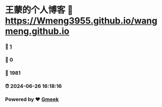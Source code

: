 # 王蒙的个人博客 :link: https://Wmeng3955.github.io/wangmeng.github.io 
### :page_facing_up: [1](https://Wmeng3955.github.io/wangmeng.github.io/tag.html) 
### :speech_balloon: 0 
### :hibiscus: 1981 
### :alarm_clock: 2024-06-26 16:18:16 
### Powered by :heart: [Gmeek](https://github.com/Meekdai/Gmeek)
